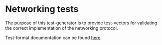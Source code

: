 # Networking tests

The purpose of this test-generator is to provide test-vectors for validating the correct implementation of the networking protocol.

Test-format documentation can be found [here](../../formats/networking/README.md).
